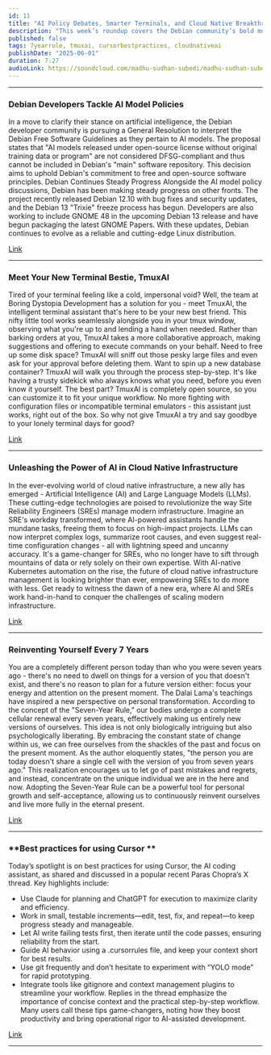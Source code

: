 ```yaml
---
id: 11
title: "AI Policy Debates, Smarter Terminals, and Cloud Native Breakthroughs"
description: "This week’s roundup covers the Debian community’s bold move to clarify its stance on AI models and open-source compliance, the arrival of TmuxAI as your new terminal sidekick, and how AI is reshaping cloud native infrastructure for SREs. Plus, we explore the liberating “Seven-Year Rule” for personal growth and share expert best practices for getting the most out of Cursor, the AI coding assistant. Stay ahead with the latest trends and tools transforming tech and personal productivity."
published: false
tags: 7yearrule, tmuxai, cursorbestpractices, cloudnativeai
publishDate: "2025-06-01"
duration: 7:27
audioLink: https://soundcloud.com/madhu-sudhan-subedi/madhu-sudhan-subedi-tech-weekly-eleventh-episode
---
```



---

### **Debian Developers Tackle AI Model Policies**

In a move to clarify their stance on artificial intelligence, the Debian developer community is pursuing a General Resolution to interpret the Debian Free Software Guidelines as they pertain to AI models. The proposal states that "AI models released under open-source license without original training data or program" are not considered DFSG-compliant and thus cannot be included in Debian's "main" software repository. This decision aims to uphold Debian's commitment to free and open-source software principles.
Debian Continues Steady Progress
Alongside the AI model policy discussions, Debian has been making steady progress on other fronts. The project recently released Debian 12.10 with bug fixes and security updates, and the Debian 13 "Trixie" freeze process has begun. Developers are also working to include GNOME 48 in the upcoming Debian 13 release and have begun packaging the latest GNOME Papers. With these updates, Debian continues to evolve as a reliable and cutting-edge Linux distribution.

[Link](https://www.phoronix.com/news/Debian-Free-AI-Models-GR)

---

### **Meet Your New Terminal Bestie, TmuxAI**

Tired of your terminal feeling like a cold, impersonal void? Well, the team at Boring Dystopia Development has a solution for you - meet TmuxAI, the intelligent terminal assistant that's here to be your new best friend. This nifty little tool works seamlessly alongside you in your tmux window, observing what you're up to and lending a hand when needed.
Rather than barking orders at you, TmuxAI takes a more collaborative approach, making suggestions and offering to execute commands on your behalf. Need to free up some disk space? TmuxAI will sniff out those pesky large files and even ask for your approval before deleting them. Want to spin up a new database container? TmuxAI will walk you through the process step-by-step. It's like having a trusty sidekick who always knows what you need, before you even know it yourself.
The best part? TmuxAI is completely open source, so you can customize it to fit your unique workflow. No more fighting with configuration files or incompatible terminal emulators - this assistant just works, right out of the box. So why not give TmuxAI a try and say goodbye to your lonely terminal days for good?

[Link](https://tmuxai.dev/)

---

### **Unleashing the Power of AI in Cloud Native Infrastructure**

In the ever-evolving world of cloud native infrastructure, a new ally has emerged - Artificial Intelligence (AI) and Large Language Models (LLMs). These cutting-edge technologies are poised to revolutionize the way Site Reliability Engineers (SREs) manage modern infrastructure.
Imagine an SRE's workday transformed, where AI-powered assistants handle the mundane tasks, freeing them to focus on high-impact projects. LLMs can now interpret complex logs, summarize root causes, and even suggest real-time configuration changes - all with lightning speed and uncanny accuracy. It's a game-changer for SREs, who no longer have to sift through mountains of data or rely solely on their own expertise. With AI-native Kubernetes automation on the rise, the future of cloud native infrastructure management is looking brighter than ever, empowering SREs to do more with less. Get ready to witness the dawn of a new era, where AI and SREs work hand-in-hand to conquer the challenges of scaling modern infrastructure.

[Link](https://www.cncf.io/blog/2025/04/14/what-llms-can-do-for-sres-in-cloud-native-infrastructure/)

---

### **Reinventing Yourself Every 7 Years**

You are a completely different person today than who you were seven years ago - there's no need to dwell on things for a version of you that doesn't exist, and there's no reason to plan for a future version either: focus your energy and attention on the present moment.
The Dalai Lama's teachings have inspired a new perspective on personal transformation. According to the concept of the "Seven-Year Rule," our bodies undergo a complete cellular renewal every seven years, effectively making us entirely new versions of ourselves.
This idea is not only biologically intriguing but also psychologically liberating. By embracing the constant state of change within us, we can free ourselves from the shackles of the past and focus on the present moment. As the author eloquently states, "the person you are today doesn't share a single cell with the version of you from seven years ago." This realization encourages us to let go of past mistakes and regrets, and instead, concentrate on the unique individual we are in the here and now. Adopting the Seven-Year Rule can be a powerful tool for personal growth and self-acceptance, allowing us to continuously reinvent ourselves and live more fully in the eternal present.

[Link](https://www.macsparky.com/blog/2025/04/the-seven-year-rule/)

---

### **Best practices for using Cursor **

Today’s spotlight is on best practices for using Cursor, the AI coding assistant, as shared and discussed in a popular recent Paras Chopra’s X thread.
Key highlights include:
* Use Claude for planning and ChatGPT for execution to maximize clarity and efficiency.
* Work in small, testable increments—edit, test, fix, and repeat—to keep progress steady and manageable.
* Let AI write failing tests first, then iterate until the code passes, ensuring reliability from the start.
* Guide AI behavior using a .cursorrules file, and keep your context short for best results.
* Use git frequently and don’t hesitate to experiment with “YOLO mode” for rapid prototyping.
* Integrate tools like gitignore and context management plugins to streamline your workflow.
Replies in the thread emphasize the importance of concise context and the practical step-by-step workflow. Many users call these tips game-changers, noting how they boost productivity and bring operational rigor to AI-assisted development.

[Link](https://x.com/paraschopra/status/1917466537637859544)

---

